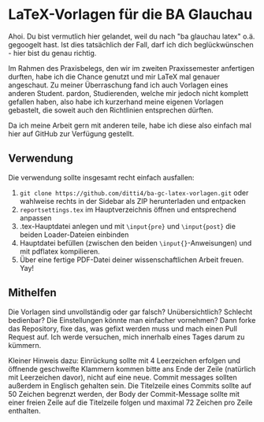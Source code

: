 # LaTeX-Vorlagen für die BA Glauchau

Ahoi. Du bist vermutlich hier gelandet, weil du nach "ba glauchau latex" o.ä. gegoogelt hast.
Ist dies tatsächlich der Fall, darf ich dich beglückwünschen - hier bist du genau richtig.

Im Rahmen des Praxisbelegs, den wir im zweiten Praxissemester anfertigen durften, habe ich die Chance genutzt
und mir LaTeX mal genauer angeschaut. Zu meiner Überraschung fand ich auch Vorlagen eines anderen
Student. pardon, Studierenden, welche mir jedoch nicht komplett gefallen haben, also habe ich kurzerhand
meine eigenen Vorlagen gebastelt, die soweit auch den Richtlinien entsprechen dürften.

Da ich meine Arbeit gern mit anderen teile, habe ich diese also einfach mal hier auf GitHub zur Verfügung
gestellt.

## Verwendung

Die verwendung sollte insgesamt recht einfach ausfallen:

1. `git clone https://github.com/ditti4/ba-gc-latex-vorlagen.git` oder wahlweise rechts in der Sidebar als ZIP herunterladen und entpacken
1. `reportsettings.tex` im Hauptverzeichnis öffnen und entsprechend anpassen
1. .tex-Hauptdatei anlegen und mit `\input{pre}` und `\input{post}` die beiden Loader-Dateien einbinden
1. Hauptdatei befüllen (zwischen den beiden `\input{}`-Anweisungen) und mit pdflatex kompilieren.
1. Über eine fertige PDF-Datei deiner wissenschaftlichen Arbeit freuen. Yay!

## Mithelfen

Die Vorlagen sind unvollständig oder gar falsch? Unübersichtlich? Schlecht bedienbar? Die Einstellungen
könnte man einfacher vornehmen? Dann forke das Repository, fixe das, was gefixt werden muss und mach einen
Pull Request auf. Ich werde versuchen, mich innerhalb eines Tages darum zu kümmern.

Kleiner Hinweis dazu: Einrückung sollte mit 4 Leerzeichen erfolgen und öffnende geschweifte Klammern kommen
bitte ans Ende der Zeile (natürlich mit Leerzeichen davor), nicht auf eine neue. Commit messages sollten außerdem
in Englisch gehalten sein. Die Titelzeile eines Commits sollte auf 50 Zeichen begrenzt werden, der Body der
Commit-Message sollte mit einer freien Zeile auf die Titelzeile folgen und maximal 72 Zeichen pro Zeile enthalten.
